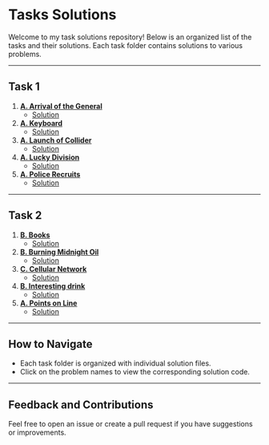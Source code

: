 # Tasks Solutions

Welcome to my task solutions repository! Below is an organized list of the tasks and their solutions. Each task folder contains solutions to various problems.

---

## Task 1
1. **[A. Arrival of the General](https://codeforces.com/problemset/problem/144/A)**
   - [Solution](https://github.com/MaHmoudHaBlaSs/IEEE-CS-25/blob/master/Rookies/Task1/ArrivalOfGeneral.java)
3. **[A. Keyboard](https://codeforces.com/problemset/problem/474/A)**
   - [Solution](https://github.com/MaHmoudHaBlaSs/IEEE-CS-25/blob/master/Rookies/Task1/Keyboard.java)
5. **[A. Launch of Collider](https://codeforces.com/problemset/problem/699/A)**
   - [Solution](https://github.com/MaHmoudHaBlaSs/IEEE-CS-25/blob/master/Rookies/Task1/LaunchOfCollider.java)
7. **[A. Lucky Division](https://codeforces.com/problemset/problem/122/A)**
   - [Solution](https://github.com/MaHmoudHaBlaSs/IEEE-CS-25/blob/master/Rookies/Task1/LuckyDivision.java)
9. **[A. Police Recruits](https://codeforces.com/problemset/problem/427/A)**
   - [Solution](https://github.com/MaHmoudHaBlaSs/IEEE-CS-25/blob/master/Rookies/Task1/PoliceRecruits.java)

---

## Task 2
1. **[B. Books](https://codeforces.com/problemset/problem/279/B)**
   - [Solution](https://github.com/MaHmoudHaBlaSs/IEEE-CS-25/blob/master/Rookies/Task_2/Books.java)
3. **[B. Burning Midnight Oil](https://codeforces.com/problemset/problem/165/B)**
   - [Solution](https://github.com/MaHmoudHaBlaSs/IEEE-CS-25/blob/master/Rookies/Task_2/BurningMidnightOil.java)
5. **[C. Cellular Network](https://codeforces.com/problemset/problem/702/C)**
   - [Solution](https://github.com/MaHmoudHaBlaSs/IEEE-CS-25/blob/master/Rookies/Task_2/CellularNetwork.java)
7. **[B. Interesting drink](https://codeforces.com/problemset/problem/706/B)**
   - [Solution](https://github.com/MaHmoudHaBlaSs/IEEE-CS-25/blob/master/Rookies/Task_2/InterestingDrink.java)
9. **[A. Points on Line](https://codeforces.com/problemset/problem/251/A)**
   - [Solution](https://github.com/MaHmoudHaBlaSs/IEEE-CS-25/blob/master/Rookies/Task_2/PointsOnLine.java)

---

## How to Navigate

- Each task folder is organized with individual solution files.
- Click on the problem names to view the corresponding solution code.

---

## Feedback and Contributions

Feel free to open an issue or create a pull request if you have suggestions or improvements.
